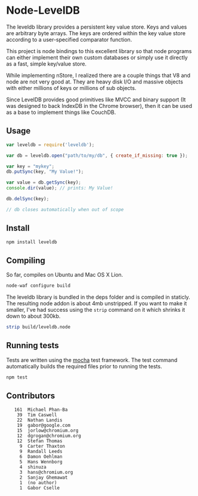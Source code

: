# Node-LevelDB

The leveldb library provides a persistent key value store. Keys and values
are arbitrary byte arrays. The keys are ordered within the key value store
according to a user-specified comparator function.

This project is node bindings to this excellent library so that node
programs can either implement their own custom databases or simply use it
directly as a fast, simple key/value store.

While implementing nStore, I realized there are a couple things that V8 and
node are not very good at.  They are heavy disk I/O and massive objects with
either millions of keys or millions of sub objects.

Since LevelDB provides good primitives like MVCC and binary support (It was
designed to back IndexDB in the Chrome browser), then it can be used as a
base to implement things like CouchDB.


## Usage

```js
var leveldb = require('leveldb');

var db = leveldb.open("path/to/my/db", { create_if_missing: true });

var key = "mykey";
db.putSync(key, "My Value!");

var value = db.getSync(key);
console.dir(value); // prints: My Value!

db.delSync(key);

// db closes automatically when out of scope
```

## Install

```bash
npm install leveldb
```


## Compiling

So far, compiles on Ubuntu and Mac OS X Lion.

```bash
node-waf configure build
```

The leveldb library is bundled in the deps folder and is compiled in
staticly.  The resulting node addon is about 4mb unstripped.  If you want to
make it smaller, I've had success using the `strip` command on it which
shrinks it down to about 300kb.

```bash
strip build/leveldb.node
```

## Running tests

Tests are written using the [mocha](http://visionmedia.github.com/mocha/)
test framework. The test command automatically builds the required files
prior to running the tests.

```bash
npm test
```


## Contributors

```
   161  Michael Phan-Ba
    39  Tim Caswell
    22  Nathan Landis
    19  gabor@google.com
    15  jorlow@chromium.org
    12  dgrogan@chromium.org
    12  Stefan Thomas
     9  Carter Thaxton
     9  Randall Leeds
     6  Damon Oehlman
     5  Hans Wennborg
     4  shinuza
     3  hans@chromium.org
     2  Sanjay Ghemawat
     1  (no author)
     1  Gabor Cselle
```
